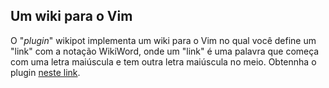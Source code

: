 Um wiki para o Vim
------------------

O "*plugin*" wikipot implementa um wiki para o Vim no qual você define um
"link" com a notação WikiWord, onde um "link" é uma palavra que começa com
uma letra maiúscula e tem outra letra maiúscula no meio.
Obtennha o plugin
[neste link](http://www.vim.org/scripts/script.php?script_id=1018).
